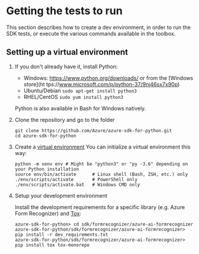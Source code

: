 # Getting the tests to run

This section describes how to create a dev environment, in order to run the SDK tests,
or execute the various commands available in the toolbox.

## Setting up a virtual environment

1.  If you don't already have it, install Python:

    - Windows: https://www.python.org/downloads/ or from the [Windows store](ht tps://www.microsoft.com/p/python-37/9nj46sx7x90p)
    - Ubuntu/Debian `sudo apt-get install python3`
    - RHEL/CentOS `sudo yum install python3`

    Python is also available in Bash for Windows natively.

3.  Clone the repository and go to the folder

    ```
    git clone https://github.com/Azure/azure-sdk-for-python.git
    cd azure-sdk-for-python
    ```

2.  Create a [virtual environment](https://docs.python.org/3/tutorial/venv.html)
    You can initialize a virtual environment this way:

    ```
    python -m venv env # Might be "python3" or "py -3.6" depending on your Python installation
    source env/bin/activate      # Linux shell (Bash, ZSH, etc.) only
    ./env/scripts/activate       # PowerShell only
    ./env/scripts/activate.bat   # Windows CMD only
    ```

4. Setup your development environment

    Install the development requirements for a specific library (e.g. Azure Form Recognizer) and [Tox](https://tox.readthedocs.io/en/latest/):
    ```
    azure-sdk-for-python> cd sdk/formrecognizer/azure-ai-formrecognizer
    azure-sdk-for-python/sdk/formrecognizer/azure-ai-formrecognizer> pip install -r dev_requirements.txt
    azure-sdk-for-python/sdk/formrecognizer/azure-ai-formrecognizer> pip install tox tox-monorepo
    ```

<!-- Do we still follow this recommendation or should we be recommending pip install dev_reqs and tox? -->

<!-- 4.  Setup your env (installing dependencies, etc.)

    ```
    azure-sdk-for-python> python scripts/dev_setup.py
    ```

    If you work on a particular package, you can setup only this package to save some installation time:

    ```
    azure-sdk-for-python> python scripts/dev_setup.py -p azure-mgmt-service
    ``` -->
